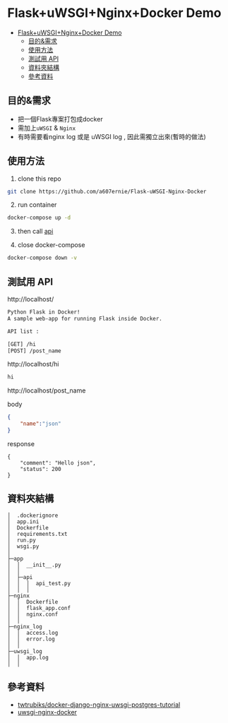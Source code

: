 # Flask+uWSGI+Nginx+Docker Demo


- [Flask+uWSGI+Nginx+Docker Demo](#flaskuwsginginxdocker-demo)
  - [目的&需求](#目的需求)
  - [使用方法](#使用方法)
  - [測試用 API](#測試用-api)
  - [資料夾結構](#資料夾結構)
  - [參考資料](#參考資料)


目的&需求
---
- 把一個Flask專案打包成docker
- 需加上```uWSGI``` & ```Nginx```
- 有時需要看nginx log 或是 uWSGI log , 因此需獨立出來(暫時的做法)

使用方法
---

1. clone this repo

```bash
git clone https://github.com/a607ernie/Flask-uWSGI-Nginx-Docker
```

2. run container

```bash
docker-compose up -d
```

3. then call [api](#測試用-api)


4. close docker-compose
```bash
docker-compose down -v
```

測試用 API
---

http://localhost/
```html
Python Flask in Docker!
A sample web-app for running Flask inside Docker.

API list :

[GET] /hi
[POST] /post_name
```

http://localhost/hi
```html
hi
```

http://localhost/post_name

body
```json
{
    "name":"json"
}
```

response

```
{
    "comment": "Hello json",
    "status": 200
}
```

資料夾結構
---
```
│  .dockerignore
│  app.ini
│  Dockerfile
│  requirements.txt
│  run.py
│  wsgi.py
│
├─app
│  │  __init__.py
│  │
│  ├─api
│  │  │  api_test.py
│  │  │
├─nginx
│  │  Dockerfile
│  │  flask_app.conf
│  │  nginx.conf
│  │
├─nginx_log
│  │  access.log
│  │  error.log
│  │
├─uwsgi_log
│  │  app.log
│  │
```

參考資料
---

- [twtrubiks/docker-django-nginx-uwsgi-postgres-tutorial](https://github.com/twtrubiks/docker-django-nginx-uwsgi-postgres-tutorial)
- [uwsgi-nginx-docker](https://github.com/tiangolo/uwsgi-nginx-docker)